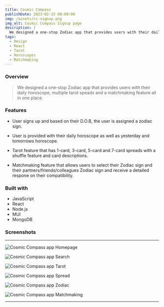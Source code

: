 ```yaml
---
title: Cosmic Compass
publishDate: 2023-02-15 00:00:00
img: /assets/cc-signup.png
img_alt: Cosmic Compass Signup page
description: |
  We designed a one-stop Zodiac app that provides users with their daily horoscope, multiple tarot speads and a matchmaking feature all in one place.
tags:
  - Design
  - React
  - Tarot
  - Horoscopes
  - Matchmaking
---
```


### Overview

> We designed a one-stop Zodiac app that provides users with their daily horoscope, multiple tarot speads and a matchmaking feature all in one place.

### Features

- User signs up and based on their D.O.B, the user is assigned a zodiac sign.

- User is provided with their daily horoscope as well as yesterday and tomorrows horoscope.

- Tarot feature that has 1-card, 3-card, 5-card and 7-card spreads with a shuffle feature and card descriptions.

- Matchmaking feature that allows users to select their Zodiac sign and their partners/friends/colleagues Zodiac sign and receive a detailed respone on their compatibility.

### Built with

- JavaScript
- React
- Node.js
- MUI
- MongoDB

### Screenshots

---

![ Cosmic Compass app Homepage](/assets/cc-home.png)

![ Cosmic Compass app Search](/assets/cc-search.png)

![ Cosmic Compass app Tarot](/assets/cc-tarot.png)

![ Cosmic Compass app Spread](/assets/cc-spread.png)

![ Cosmic Compass app Zodiac](/assets/cc-zodiac.png)

![ Cosmic Compass app Matchmaking](/assets/cc-match.png)

---

<!-- #### Level-four heading

- We noted this
- And also this other point -->
